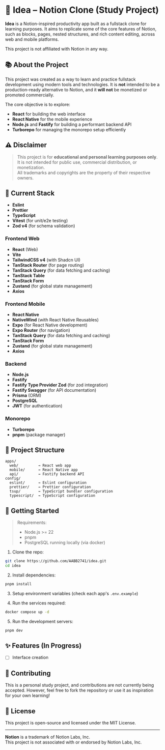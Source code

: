 # 🧠 Idea – Notion Clone (Study Project)

**Idea** is a Notion-inspired productivity app built as a fullstack clone for learning purposes. It aims to replicate some of the core features of Notion, such as blocks, pages, nested structures, and rich content editing, across web and mobile platforms.

This project is not affiliated with Notion in any way.

## 📚 About the Project

This project was created as a way to learn and practice fullstack development using modern tools and technologies. It is **not** intended to be a production-ready alternative to Notion, and it **will not** be monetized or promoted commercially.

The core objective is to explore:

- **React** for building the web interface
- **React Native** for the mobile experience
- **Node.js** and **Fastify** for building a performant backend API
- **Turborepo** for managing the monorepo setup efficiently

## ⚠️ Disclaimer

> This project is for **educational and personal learning purposes only**.  
> It is not intended for public use, commercial distribution, or monetization.  
> All trademarks and copyrights are the property of their respective owners.

## 🚧 Current Stack

- **Eslint**
- **Prettier**
- **TypeScript**
- **Vitest** (for unit/e2e testing)
- **Zod v4** (for schema validation)

### Frontend Web

- **React** (Web)
- **Vite**
- **TailwindCSS v4** (with Shadcn UI)
- **TanStack Router** (for page routing)
- **TanStack Query** (for data fetching and caching)
- **TanStack Table**
- **TanStack Form**
- **Zustand** (for global state management)
- **Axios**

### Frontend Mobile
- **React Native**
- **NativeWind** (with React Native Reusables)
- **Expo** (for React Native development)
- **Expo Router** (for navigation)
- **TanStack Query** (for data fetching and caching)
- **TanStack Form**
- **Zustand** (for global state management)
- **Axios**

### Backend

- **Node.js**
- **Fastify**
- **Fastify Type Provider Zod** (for zod integration)
- **Fastify Swagger** (for API documentation)
- **Prisma** (ORM)
- **PostgreSQL**
- **JWT** (for authentication)

### Monorepo

- **Turborepo**
- **pnpm** (package manager)

## 📂 Project Structure

```
apps/
  web/         → React web app
  mobile/      → React Native app
  api/         → Fastify backend API
config/
  eslint/      → Eslint configuration
  prettier/    → Prettier configuration
  tsup/        → TypeScript bundler configuration
  typescript/  → TypeScript configuration
```

## 🚀 Getting Started

> Requirements:
> - Node.js >= 22
> - pnpm
> - PostgreSQL running locally (via docker)

1. Clone the repo:
```bash
git clone https://github.com/AABB2741/idea.git
cd idea
```

2. Install dependencies:
```bash
pnpm install
```

3. Setup environment variables (check each app's `.env.example`)

4. Run the services required:
```bash
docker compose up -d
```

5. Run the development servers:
```bash
pnpm dev
```

## ✨ Features (In Progress)

- [ ] Interface creation

## 🤝 Contributing

This is a personal study project, and contributions are not currently being accepted. However, feel free to fork the repository or use it as inspiration for your own learning!

## 📄 License

This project is open-source and licensed under the MIT License.

---

**Notion** is a trademark of Notion Labs, Inc.  
This project is not associated with or endorsed by Notion Labs, Inc.
